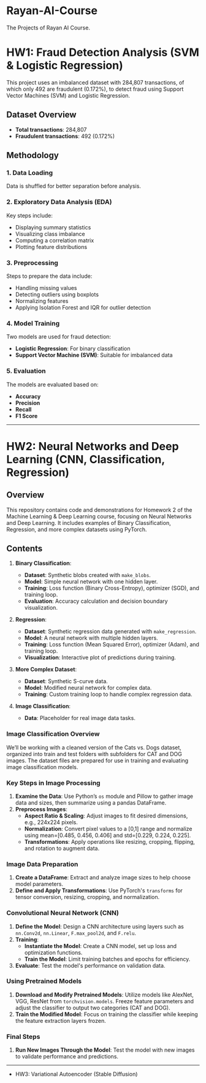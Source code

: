 # Rayan-AI-Course
The Projects of Rayan AI Course.

# HW1: Fraud Detection Analysis (SVM & Logistic Regression)

This project uses an imbalanced dataset with 284,807 transactions, of which only 492 are fraudulent (0.172%), to detect fraud using Support Vector Machines (SVM) and Logistic Regression.

## Dataset Overview
- **Total transactions**: 284,807
- **Fraudulent transactions**: 492 (0.172%)

## Methodology

### 1. Data Loading
Data is shuffled for better separation before analysis.

### 2. Exploratory Data Analysis (EDA)
Key steps include:
- Displaying summary statistics
- Visualizing class imbalance
- Computing a correlation matrix
- Plotting feature distributions

### 3. Preprocessing
Steps to prepare the data include:
- Handling missing values
- Detecting outliers using boxplots
- Normalizing features
- Applying Isolation Forest and IQR for outlier detection

### 4. Model Training
Two models are used for fraud detection:
- **Logistic Regression**: For binary classification
- **Support Vector Machine (SVM)**: Suitable for imbalanced data

### 5. Evaluation
The models are evaluated based on:
- **Accuracy**
- **Precision**
- **Recall**
- **F1 Score**

* * *

# HW2: Neural Networks and Deep Learning (CNN, Classification, Regression)

## Overview

This repository contains code and demonstrations for Homework 2 of the Machine Learning & Deep Learning course, focusing on Neural Networks and Deep Learning. It includes examples of Binary Classification, Regression, and more complex datasets using PyTorch.

## Contents

1. **Binary Classification**:
   - **Dataset**: Synthetic blobs created with `make_blobs`.
   - **Model**: Simple neural network with one hidden layer.
   - **Training**: Loss function (Binary Cross-Entropy), optimizer (SGD), and training loop.
   - **Evaluation**: Accuracy calculation and decision boundary visualization.

2. **Regression**:
   - **Dataset**: Synthetic regression data generated with `make_regression`.
   - **Model**: A neural network with multiple hidden layers.
   - **Training**: Loss function (Mean Squared Error), optimizer (Adam), and training loop.
   - **Visualization**: Interactive plot of predictions during training.

3. **More Complex Dataset**:
   - **Dataset**: Synthetic S-curve data.
   - **Model**: Modified neural network for complex data.
   - **Training**: Custom training loop to handle complex regression data.

4. **Image Classification**:
   - **Data**: Placeholder for real image data tasks.
### Image Classification Overview
We’ll be working with a cleaned version of the Cats vs. Dogs dataset, organized into train and test folders with subfolders for CAT and DOG images. The dataset files are prepared for use in training and evaluating image classification models.

### Key Steps in Image Processing
1. **Examine the Data**: Use Python’s `os` module and Pillow to gather image data and sizes, then summarize using a pandas DataFrame.
2. **Preprocess Images**:
   - **Aspect Ratio & Scaling**: Adjust images to fit desired dimensions, e.g., 224x224 pixels.
   - **Normalization**: Convert pixel values to a [0,1] range and normalize using mean=[0.485, 0.456, 0.406] and std=[0.229, 0.224, 0.225].
   - **Transformations**: Apply operations like resizing, cropping, flipping, and rotation to augment data.

### Image Data Preparation
1. **Create a DataFrame**: Extract and analyze image sizes to help choose model parameters.
2. **Define and Apply Transformations**: Use PyTorch's `transforms` for tensor conversion, resizing, cropping, and normalization.

### Convolutional Neural Network (CNN)
1. **Define the Model**: Design a CNN architecture using layers such as `nn.Conv2d`, `nn.Linear`, `F.max_pool2d`, and `F.relu`.
2. **Training**:
   - **Instantiate the Model**: Create a CNN model, set up loss and optimization functions.
   - **Train the Model**: Limit training batches and epochs for efficiency.
3. **Evaluate**: Test the model's performance on validation data.

### Using Pretrained Models
1. **Download and Modify Pretrained Models**: Utilize models like AlexNet, VGG, ResNet from `torchvision.models`. Freeze feature parameters and adjust the classifier to output two categories (CAT and DOG).
2. **Train the Modified Model**: Focus on training the classifier while keeping the feature extraction layers frozen.

### Final Steps
1. **Run New Images Through the Model**: Test the model with new images to validate performance and predictions.

* * *

- HW3: Variational Autoencoder (Stable Diffusion)
